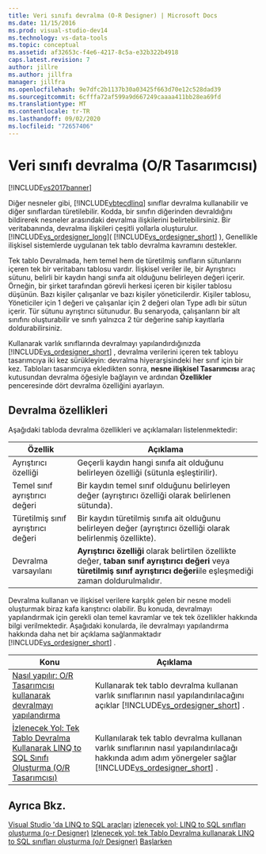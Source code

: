 ```yaml
---
title: Veri sınıfı devralma (O-R Designer) | Microsoft Docs
ms.date: 11/15/2016
ms.prod: visual-studio-dev14
ms.technology: vs-data-tools
ms.topic: conceptual
ms.assetid: af32653c-f4e6-4217-8c5a-e32b322b4918
caps.latest.revision: 7
author: jillre
ms.author: jillfra
manager: jillfra
ms.openlocfilehash: 9e7dfc2b1137b30a03425f663d70e12c528dad39
ms.sourcegitcommit: 6cfffa72af599a9d667249caaaa411bb28ea69fd
ms.translationtype: MT
ms.contentlocale: tr-TR
ms.lasthandoff: 09/02/2020
ms.locfileid: "72657406"
---
```

# <a name="data-class-inheritance-or-designer"></a>Veri sınıfı devralma (O/R Tasarımcısı)
[!INCLUDE[vs2017banner](../includes/vs2017banner.md)]

Diğer nesneler gibi, [!INCLUDE[vbtecdlinq](../includes/vbtecdlinq-md.md)] sınıflar devralma kullanabilir ve diğer sınıflardan türetilebilir. Kodda, bir sınıfın diğerinden devraldığını bildirerek nesneler arasındaki devralma ilişkilerini belirtebilirsiniz. Bir veritabanında, devralma ilişkileri çeşitli yollarla oluşturulur. [!INCLUDE[vs_ordesigner_long](../includes/vs-ordesigner-long-md.md)]( [!INCLUDE[vs_ordesigner_short](../includes/vs-ordesigner-short-md.md)] ), Genellikle ilişkisel sistemlerde uygulanan tek tablo devralma kavramını destekler.

 Tek tablo Devralmada, hem temel hem de türetilmiş sınıfların sütunlarını içeren tek bir veritabanı tablosu vardır. İlişkisel veriler ile, bir Ayrıştırıcı sütunu, belirli bir kaydın hangi sınıfa ait olduğunu belirleyen değeri içerir. Örneğin, bir şirket tarafından görevli herkesi içeren bir kişiler tablosu düşünün. Bazı kişiler çalışanlar ve bazı kişiler yöneticilerdir. Kişiler tablosu, Yöneticiler için 1 değeri ve çalışanlar için 2 değeri olan Type adlı bir sütun içerir. Tür sütunu ayrıştırıcı sütunudur. Bu senaryoda, çalışanların bir alt sınıfını oluşturabilir ve sınıfı yalnızca 2 tür değerine sahip kayıtlarla doldurabilirsiniz.

 Kullanarak varlık sınıflarında devralmayı yapılandırdığınızda [!INCLUDE[vs_ordesigner_short](../includes/vs-ordesigner-short-md.md)] , devralma verilerini içeren tek tabloyu tasarımcıya iki kez sürükleyin: devralma hiyerarşisindeki her sınıf için bir kez. Tabloları tasarımcıya ekledikten sonra, **nesne ilişkisel Tasarımcısı** araç kutusundan devralma öğesiyle bağlayın ve ardından **Özellikler** penceresinde dört devralma özelliğini ayarlayın.

## <a name="inheritance-properties"></a>Devralma özellikleri
 Aşağıdaki tabloda devralma özellikleri ve açıklamaları listelenmektedir:

|Özellik|Açıklama|
|--------------|-----------------|
|Ayrıştırıcı özelliği|Geçerli kaydın hangi sınıfa ait olduğunu belirleyen özelliği (sütunla eşleştirilir).|
|Temel sınıf ayrıştırıcı değeri|Bir kaydın temel sınıf olduğunu belirleyen değer (ayrıştırıcı özelliği olarak belirlenen sütunda).|
|Türetilmiş sınıf ayrıştırıcı değeri|Bir kaydın türetilmiş sınıfa ait olduğunu belirleyen değer (ayrıştırıcı özelliği olarak belirlenmiş özellikte).|
|Devralma varsayılanı|**Ayrıştırıcı özelliği** olarak belirtilen özellikte değer, **taban sınıf ayrıştırıcı değeri** veya **türetilmiş sınıf ayrıştırıcı değeri**ile eşleşmediği zaman doldurulmalıdır.|

 Devralma kullanan ve ilişkisel verilere karşılık gelen bir nesne modeli oluşturmak biraz kafa karıştırıcı olabilir. Bu konuda, devralmayı yapılandırmak için gerekli olan temel kavramlar ve tek tek özellikler hakkında bilgi verilmektedir. Aşağıdaki konularda, ile devralmayı yapılandırma hakkında daha net bir açıklama sağlanmaktadır [!INCLUDE[vs_ordesigner_short](../includes/vs-ordesigner-short-md.md)] .

|Konu|Açıklama|
|-----------|-----------------|
|[Nasıl yapılır: O/R Tasarımcısı kullanarak devralmayı yapılandırma](../data-tools/how-to-configure-inheritance-by-using-the-o-r-designer.md)|Kullanarak tek tablo devralma kullanan varlık sınıflarının nasıl yapılandırılacağını açıklar [!INCLUDE[vs_ordesigner_short](../includes/vs-ordesigner-short-md.md)] .|
|[İzlenecek Yol: Tek Tablo Devralma Kullanarak LINQ to SQL Sınıfı Oluşturma (O/R Tasarımcısı)](../data-tools/walkthrough-creating-linq-to-sql-classes-by-using-single-table-inheritance-o-r-designer.md)|Kullanılarak tek tablo devralma kullanan varlık sınıflarının nasıl yapılandırılacağı hakkında adım adım yönergeler sağlar [!INCLUDE[vs_ordesigner_short](../includes/vs-ordesigner-short-md.md)] .|

## <a name="see-also"></a>Ayrıca Bkz.
 [Visual Studio 'da LINQ to SQL araçları](../data-tools/linq-to-sql-tools-in-visual-studio2.md) [izlenecek yol: LINQ to SQL sınıfları oluşturma (o-r Designer)](https://msdn.microsoft.com/library/35aad4a4-2e8a-46e2-ae09-5fbfd333c233) [Izlenecek yol: tek Tablo Devralma kullanarak LINQ to SQL sınıfları oluşturma (o/r Designer)](../data-tools/walkthrough-creating-linq-to-sql-classes-by-using-single-table-inheritance-o-r-designer.md) [Başlarken](https://msdn.microsoft.com/library/db8a557a-fef8-4f4f-bb91-8cff7250ee25)
